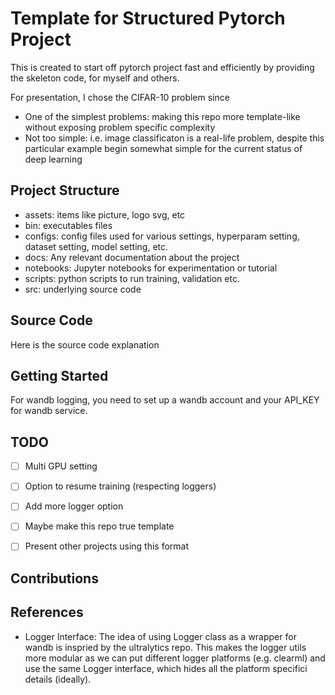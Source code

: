 # Template for Structured Pytorch Project

This is created to start off pytorch project fast and efficiently by providing the skeleton code, for myself and others.

For presentation, I chose the CIFAR-10 problem since

* One of the simplest problems: making this repo more template-like without exposing problem specific complexity
* Not too simple: i.e. image classificaton is a real-life problem, despite this particular example begin somewhat simple for the current status of deep learning


## Project Structure

* assets: items like picture, logo svg, etc
* bin: executables files
* configs: config files used for various settings, hyperparam setting, dataset setting, model setting, etc.
* docs: Any relevant documentation about the project
* notebooks: Jupyter notebooks for experimentation or tutorial
* scripts: python scripts to run training, validation etc.
* src: underlying source code


## Source Code

Here is the source code explanation



## Getting Started

For wandb logging, you need to set up a wandb account and your API_KEY for wandb service.


## TODO

- [ ] Multi GPU setting
- [ ] Option to resume training (respecting loggers)
- [ ] Add more logger option
- [ ] Maybe make this repo true template
- [ ] Present other projects using this format


## Contributions

## References
- Logger Interface: The idea of using Logger class as a wrapper for wandb is inspried by the ultralytics repo. This makes the logger utils more modular as we can put different logger platforms (e.g. clearml) and use the same Logger interface, which hides all the platform specifici details (ideally).